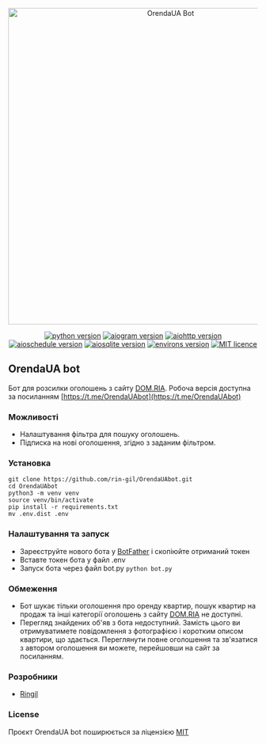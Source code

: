 <p align="center">
    <img src="https://repository-images.githubusercontent.com/559275297/1978c37c-7735-45a5-afec-039bd4751143" alt="OrendaUA Bot" width="640">
</p>

<p align="center">
    <a href="https://www.python.org/downloads/release/python-3108/"><img src="https://img.shields.io/badge/python-v3.10-informational" alt="python version"></a>
    <a href="https://pypi.org/project/aiogram/2.22.1/"><img src="https://img.shields.io/badge/aiogram-v2.22.1-informational" alt="aiogram version"></a>
    <a href="https://pypi.org/project/aiohttp/3.8.1/"><img src="https://img.shields.io/badge/aiohttp-v3.8.1-informational" alt="aiohttp version"></a>
    <a href="https://pypi.org/project/aioschedule/0.5.2/"><img src="https://img.shields.io/badge/aioschedule-v0.5.2-informational" alt="aioschedule version"></a>
    <a href="https://pypi.org/project/aiosqlite/0.17.0/"><img src="https://img.shields.io/badge/aiosqlite-v0.17.0-informational" alt="aiosqlite version"></a>
    <a href="https://pypi.org/project/environs/9.5.0/"><img src="https://img.shields.io/badge/environs-v9.5.0-informational" alt="environs version"></a>
    <a href="https://github.com/rin-gil/OrendaUAbot/blob/master/LICENCE"><img src="https://img.shields.io/badge/licence-MIT-success" alt="MIT licence"></a>
</p>

## OrendaUA bot

Бот для розсилки оголошень з сайту [DOM.RIA](https://dom.ria.com/uk/). Робоча версія доступна за посиланням [https://t.me/OrendaUAbot](https://t.me/OrendaUAbot)

### Можливості

* Налаштування фільтра для пошуку оголошень.
* Підписка на нові оголошення, згідно з заданим фільтром.

### Установка

```
git clone https://github.com/rin-gil/OrendaUAbot.git
cd OrendaUAbot
python3 -m venv venv
source venv/bin/activate
pip install -r requirements.txt
mv .env.dist .env
```

### Налаштування та запуск

* Зареєструйте нового бота у [BotFather](https://t.me/BotFather) і скопіюйте отриманий токен
* Вставте токен бота у файл .env
* Запуск бота через файл bot.py `python bot.py`

### Обмеження
* Бот шукає тільки оголошення про оренду квартир, пошук квартир на продаж та інші категорії оголошень з сайту [DOM.RIA](https://dom.ria.com/uk/) не доступні.
* Перегляд знайдених об'яв з бота недоступний. Замість цього ви отримуватимете повідомлення з фотографією і коротким описом квартири, що здається.
Переглянути повне оголошення та зв'язатися з автором оголошення ви можете, перейшовши на сайт за посиланням.

### Розробники

* [Ringil](https://github.com/rin-gil)

### License

Проєкт OrendaUA bot поширюється за ліцензією [MIT](https://github.com/rin-gil/OrendaUAbot/blob/master/LICENCE)
